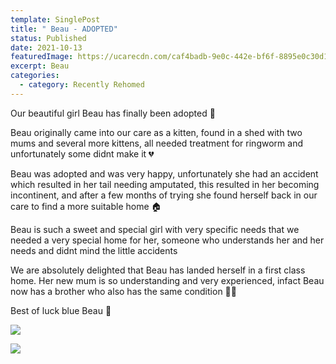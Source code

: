 ```yaml
---
template: SinglePost
title: " Beau - ADOPTED"
status: Published
date: 2021-10-13
featuredImage: https://ucarecdn.com/caf4badb-9e0c-442e-bf6f-8895e0c30d16/-/crop/291x157/43,126/-/preview/
excerpt: Beau
categories:
  - category: Recently Rehomed
---
```

Our beautiful girl Beau has finally been adopted 🎈

Beau originally came into our care as a kitten, found in a shed with two mums and several more kittens, all needed treatment for ringworm and unfortunately some didnt make it 💔

Beau was adopted and was very happy, unfortunately she had an accident which resulted in her tail needing amputated, this resulted in her becoming incontinent, and after a few months of trying she found herself back in our care to find a more suitable home 🏠

Beau is such a sweet and special girl with very specific needs that we needed a very special home for her, someone who understands her and her needs and didnt mind the little accidents

We are absolutely delighted that Beau has landed herself in a first class home. Her new mum is so understanding and very experienced, infact Beau now has a brother who also has the same condition 🙏🏻

Best of luck blue Beau 💙

![](https://ucarecdn.com/0c4b8b0f-03a4-4d20-a6c8-1c78d1436628/)

![](https://ucarecdn.com/cf11f209-db8f-4404-98ff-40394290e369/)